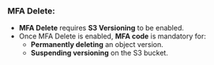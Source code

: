 ### MFA Delete:

- **MFA Delete** requires **S3 Versioning** to be enabled.
- Once MFA Delete is enabled, **MFA code** is mandatory for:
  - **Permanently deleting** an object version.
  - **Suspending versioning** on the S3 bucket.

